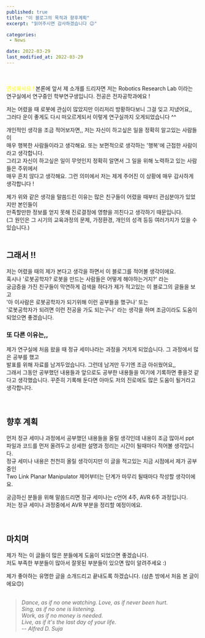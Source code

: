 ```yaml
---
published: true
title: "이 블로그의 목적과 향후계획"
excerpt: "읽어주시면 감사하겠습니다 😉"

categories:
 - News

date: 2022-03-29
last_modified_at: 2022-03-29
---  
```

<br/>
<br/>
<span style="color:yellow">안녕하세요 !</span> 본론에 앞서 제 소개를 드리자면 저는 Robotics Research Lab 이라는 연구실에서  
연구중인 학부연구생입니다. 전공은 전자공학과에요 !  

저는 어렸을 때 로봇에 관심이 많았지만 이리저리 방황하다보니 그걸 잊고 지냈어요,,  
그러다 운이 좋게도 다시 떠오르게되서 이렇게 연구실까지 오게되었습니다 ^^  
  
개인적인 생각을 조금 적어보자면,, 저는 자신이 하고싶은 일을 정확히 알고있는 사람들이  
매우 행복한 사람들이라고 생각해요. 또는 보편적으로 생각하는 '행복'에 근접한 사람이라고 생각합니다.  
그리고 자신이 하고싶은 일이 무엇인지 정확히 알면서 그 일을 위해 노력하고 있는 사람들은 주위에서  
매우 흔치 않다고 생각해요. 그런 의미에서 저는 제게 주어진 이 상황에 매우 감사하게 생각합니다 !  
  
제가 위와 같은 생각을 말씀드린 이유는 많은 친구들이 어렸을 때부터 관심분야가 있었지만 본인들이  
만족할만한 정보를 얻지 못해 진로결정에 영향을 끼친다고 생각하기 때문입니다.  
(그 원인은 그 시기의 교육과정의 문제, 가정환경, 개인의 성격 등등 여러가지가 있을 수 있습니다.)  
<br/>
## __그래서__ !!  
저는 어렸을 때의 제가 본다고 생각을 하면서 이 블로그를 적어볼 생각이에요.  
혹시나 '로봇공학자? 로봇을 만드는 사람들은 어떻게 해야하는거지?' 라는  
궁금증을 가진 친구들이 막연하게 검색을 하다가 제가 적고있는 이 블로그의 글들을 보고  
'아 이사람은 로봇공학자가 되기위해 이런 공부들을 했구나' 또는  
'로봇공학자가 되려면 이런 전공을 가도 되는구나' 라는 생각을 하며 조금이라도 도움이  
되었으면 좋겠습니다.

### 또 다른 이유는,,  
제가 연구실에 처음 왔을 때 정규 세미나라는 과정을 거치게 되었습니다. 그 과정에서 많은 공부를 했고  
발표를 위해 자료를 남겨두었습니다. 그런데 남겨만 두기엔 조금 아쉬웠어요,,  
그래서 그동안 공부했던 내용들과 앞으로도 공부한 내용들을 여기에 기록하면 좋을것 같다고 생각했습니다. 꾸준히 기록해 둔다면 아마도 저의 진로에도 많은 도움이 될거라고 생각합니다.  
<br/>
<br/>
## 향후 계획  
먼저 정규 세미나 과정에서 공부했던 내용들을 올릴 생각인데 내용이 조금 많아서 ppt 파일과 코드를 먼저 올려두고 상세한 설명과 정리는 시간이 될때마다 적어볼 생각입니다.  
정규 세미나 내용은 천천히 올릴 생각이지만 이 글을 적고있는 지금 시점에서 제가 공부중인  
Two Link Planar Manipulator 제어부터는 단계가 마무리 될때마다 작성할 생각이에요.  
  
궁금하신 분들을 위해 말씀드리면 정규 세미나는 c언어 4주, AVR 6주 과정입니다.  
저는 정규 세미나 과정중에서 AVR 부분을 정리할 예정이에요.  
<br/>
<br/>
## 마치며  
제가 적는 이 글들이 많은 분들에게 도움이 되었으면 좋겠습니다.  
저도 부족한 부분들이 많아서 잘못된 부분들이 있으면 많이 알려주세요 :)
  
제가 좋아하는 유명한 글을 소개드리고 끝내도록 하겠습니다. (삼촌 방에서 처음 본 글이에요😊)  
<br/>
> _Dance, as if no one watching._
> _Love, as if never been hurt._  
> _Sing, as if no one is listening._  
> _Work, as if no money is needed._  
> _Live, as if it's the last day of your life._  
> -- <cite>Alfred D. Suja</cite>